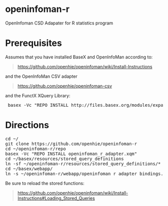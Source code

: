 openinfoman-r
=============

OpenInfoman CSD Adapater for R statistics program 

Prerequisites
=============

Assumes that you have installed BaseX and OpenInfoMan according to:
> https://github.com/openhie/openinfoman/wiki/Install-Instructions

and the OpenInfoMan CSV adapter
> https://github.com/openhie/openinfoman-csv

and the FunctX XQuery Library:
<pre>
 basex -Vc "REPO INSTALL http://files.basex.org/modules/expath/functx-1.0.xar"
</pre>

Directions
==========
<pre>
cd ~/
git clone https://github.com/openhie/openinfoman-r
cd ~/openinfoman-r/repo
basex -Vc "REPO INSTALL openinfoman_r_adapter.xqm"
cd ~/basex/resources/stored_query_definitions
ln -sf ~/openinfoman-r/resources/stored_query_definitions/* .
cd ~/basex/webapp/
ln -s ~/openinfoman-r/webapp/openinfoman_r_adapter_bindings.xqm 
</pre>

Be sure to reload the stored functions: 
> https://github.com/openhie/openinfoman/wiki/Install-Instructions#Loading_Stored_Queries



